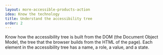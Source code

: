 ```yaml
---
layout: more-accessible-products-action
idea: Know the technology
title: Understand the accessibility tree
order: 2
---
```


Know how the accessibility tree is built from the DOM (the Document Object Model, the tree that the browser builds from the HTML of the page). Each element in the accessibility tree has a name, a role, a value, and a state.